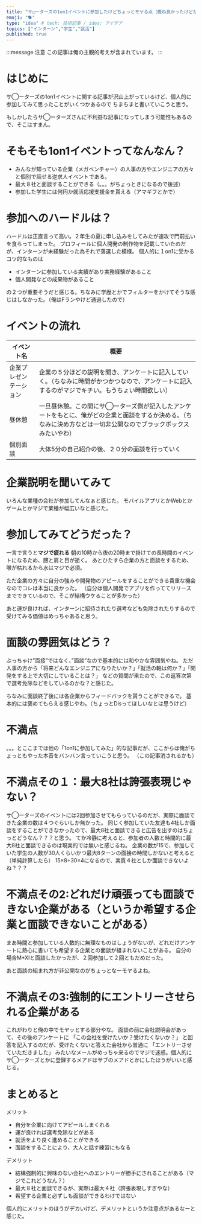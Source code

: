 ```yaml
---
title: "サ◯ーターズの1on1イベントに参加したけどちょっとモヤる点（概ね良かったけどな！）"
emoji: "🐕"
type: "idea" # tech: 技術記事 / idea: アイデア
topics: ["インターン","学生","就活"]
published: true
---
```

:::message
注意
この記事は俺の主観的考えが含まれています。
:::
# はじめに
サ◯ーターズの1on1イベントに関する記事が沢山上がっているけど、個人的に参加してみて思ったことがいくつかあるので
ちまちまと書いていこうと思う。

もしかしたらサ◯ーターズさんに不利益な記事になってしまう可能性もあるので、そこはすまん。

# そもそも1on1イベントってなんなん？


- みんなが知っている企業（メガベンチャー）の人事の方やエンジニアの方々と個別で話せる逆求人イベントである。
- 最大８社と面談することができる（。。。がちょっときになるので後述）
- 参加した学生には何円か就活応援支援金を貰える（アマギフとかで）

#  参加へのハードルは？

ハードルは正直言って高い。２年生の夏に申し込みをしてみたが速攻で門前払いを食らってしまった。
プロフィールに個人開発の制作物を記載していたのだが、インターンが未経験だった為それで落選した模様。
個人的に１on1に受かるコツ的なものは
- インターンに参加している実績があり実務経験があること
- 個人開発などの成果物があること

の２つが重要そうだと感じる。ちなみに学歴とかでフィルターをかけてそうな感じはしなかった。（俺はFランやけど通過したので）

# イベントの流れ

| イベント名 | 概要 |
|--------|--------|
| 企業プレゼンテーション | 企業の５分ほどの説明を聞き、アンケートに記入していく。（ちなみに時間がかつかつなので、アンケートに記入するのがマジでキチい。もうちょい時間欲しい）
| 昼休憩 | 一旦昼休憩。この間にサ◯ーターズ側が記入したアンケートをもとに、俺がどの企業と面談をするか決める。（ちなみに決め方などは一切非公開なのでブラックボックスみたいやわ）
|個別面談|大体5分の自己紹介の後、２０分の面談を行っていく

# 企業説明を聞いてみて
いろんな業種の会社が参加してんなぁと感じた。
モバイルアプリとかWebとかゲームとかマジで業種が幅広いなと感じた。

# 参加してみてどうだった？

一言で言うと**マジで疲れる**
朝の10時から夜の20時まで掛けての長時間のイベントになるため、腰と肩と目が逝く。
あとひたすら企業の方と面談をするため、喉が枯れるから水はマジで必須。

ただ企業の方々に自分の強みや開発物のアピールをすることができる貴重な機会なのでコレは本当に良かった。
（自分は個人開発でアプリを作っててリリースまでできているので、そこが結構ウケることが多かった）

あと運が良ければ、インターンに招待されたり選考なども免除されたりするので受けてみる価値はめっちゃあると思う。

# 面談の雰囲気はどう？
ぶっちゃけ”面接”ではなく、”面談”なので基本的には和やかな雰囲気やね。
ただ人事の方から「将来どんなエンジニアになりたいか？」「就活の軸は何か？」「開発をする上で大切にしていることは？」
などの質問が来たので、この返答次第で選考免除などをしているのかな？と感じた。

ちなみに面談終了後には各企業からフィードバックを貰うことができるで。
基本的には褒めてもらえる感じやわ。（ちょっとDisってほしいなとは思うけど）

# 不満点
。。。とここまでは他の「1on1に参加してみた」的な記事だが、ここからは俺がちょっともやった本音をバンバン言っていこうと思う。
（この記事消されるかも）

# 不満点その１：最大8社は誇張表現じゃない？
サ◯ーターズのイベントには2回参加させてもらっているのだが、実際に面談できた企業の数は４つぐらいしか無かった。
同じく参加していた友達も4社しか面談をすることができなかったので、最大8社と面談できると広告を出すのはちょっとどうなん？？？と思う。
てか冷静に考えると、参加者の人数と時間的に最大8社と面談できるのは現実的では無いと感じるね。
企業の数が15で、参加していた学生の人数が30人くらいかつ最大8ターンの面接の時間しかないと考えると（単純計算したら）
15×8÷30=4になるので、実質４社としか面談できないよね？？？

# 不満点その2:どれだけ頑張っても面談できない企業がある（というか希望する企業と面談できないことがある）
まあ時間と参加している人数的に無理なものはしょうがないが、どれだけアンケートに熱心に書いても希望する企業との面談が組まれないことがある。
自分の場合M*XIと面談したかったが、２回参加して２回ともだめだった。

あと面談の組まれ方が非公開なのがちょっとなーモヤるよね。



# 不満点その3:強制的にエントリーさせられる企業がある
これがわりと俺の中でモヤッとする部分やな。
面談の前に会社説明会があって、その後のアンケートに
「この会社を受けたいか？受けたくないか？」
と回答を記入するのだが、受けたくないと答えた会社から普通に
「エントリーさせていただきました」
みたいなメールがめっちゃ来るのでマジで迷惑。個人的にサ◯ーターズとかに登録するメアドはサブのメアドとかにしたほうがいいと感じる。


# まとめると
メリット
- 自分を企業に向けてアピールしまくれる
- 運が良ければ選考免除などがある
- 就活をより良く進めることができる
- 面談をすることにより、大人と話す練習にもなる

デメリット
- 結構強制的に興味のない会社へのエントリーが勝手にされることがある（マジでこれどうなん？）
- 最大８社と面談できるが、実際は最大４社（誇張表現しすぎやな）
- 希望する企業と必ずしも面談ができるわけではない


個人的にメリットのほうがデカいけど、デメリットというか注意点があるなーと感じた。
